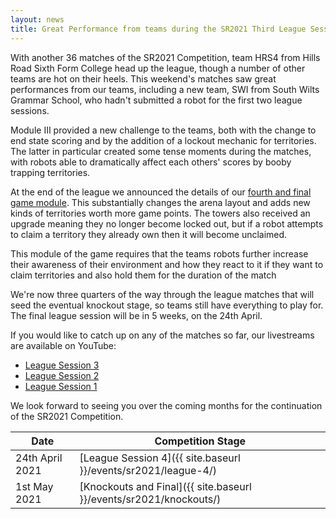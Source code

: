 ```yaml
---
layout: news
title: Great Performance from teams during the SR2021 Third League Session
---
```


With another 36 matches of the SR2021 Competition, team HRS4 from Hills Road
Sixth Form College head up the league, though a number of other
teams are hot on their heels. This weekend's matches saw great performances from
our teams, including a new team, SWI from South Wilts Grammar School, who hadn't submitted a robot for the first two league sessions.

Module Ⅲ provided a new challenge to the teams, both with the change to end state scoring and by the addition of a lockout mechanic for territories. The latter in particular created
some tense moments during the matches, with robots able to dramatically affect
each others' scores by booby trapping territories.

At the end of the league we announced the details of our
[fourth and final game module](https://studentrobotics.org/docs/resources/2021/rulebook.html).
This substantially changes the arena layout and adds new kinds of territories worth more game points. The towers also received an upgrade meaning they no longer become locked out, but if a robot attempts to claim a territory they already own then it will become unclaimed.

This module of the game requires that the teams robots further increase their
awareness of their environment and how they react to it if they want to claim
territories and also hold them for the duration of the match

We're now three quarters of the way through the league matches that will seed the eventual
knockout stage, so teams still have everything to play for. The final league
session will be in 5 weeks, on the 24th April.

If you would like to catch up on any of the matches so far, our livestreams are
available on YouTube:

* [League Session 3](https://www.youtube.com/watch?v=MpuhtW4mCKM)
* [League Session 2](https://www.youtube.com/watch?v=RwW5Oz30gbE)
* [League Session 1](https://www.youtube.com/watch?v=cAvk-nfTUis)

We look forward to seeing you over the coming months for the continuation of
the SR2021 Competition.

| Date              | Competition Stage                                                                     |
|-------------------|---------------------------------------------------------------------------------------|
| 24th April 2021   | [League Session 4]({{ site.baseurl }}/events/sr2021/league-4/)                        |
| 1st May 2021      | [Knockouts and Final]({{ site.baseurl }}/events/sr2021/knockouts/)                    |
